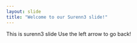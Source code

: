 ```yaml
---
layout: slide
title: "Welcome to our Surenn3 slide!"
---
```

This is surenn3 slide
Use the left arrow to go back!
